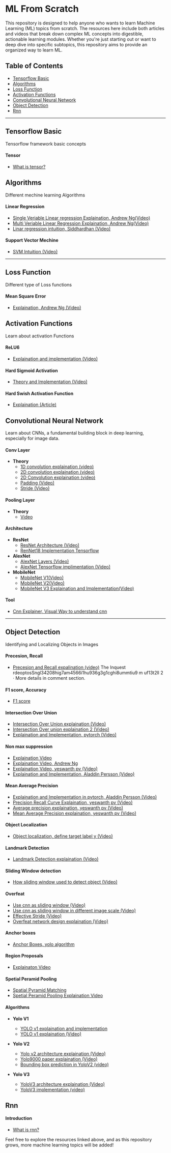 # ML From Scratch

This repository is designed to help anyone who wants to learn Machine Learning (ML) topics from scratch. The resources here include both articles and videos that break down complex ML concepts into digestible, actionable learning modules. Whether you're just starting out or want to deep dive into specific subtopics, this repository aims to provide an organized way to learn ML.

## Table of Contents
- [Tensorflow Basic](#tensorflow-basic)
- [Algorithms](#algorithms)
- [Loss Function](#loss-function)
- [Activation Functions](#activation-functions)
- [Convolutional Neural Network](#convolutional-neural-network)
- [Object Detection](#object-detection)
- [Rnn](#rnn)

---

## Tensorflow Basic
Tensorflow framework basic concepts

#### Tensor
 - [What is tensor?](https://www.youtube.com/watch?v=f5liqUk0ZTw)


## Algorithms
Different mechine learning Algorithms

#### Linear Regression
 - [Single Veriable Linear regression Explaination, Andrew Ng(Video)](https://www.youtube.com/watch?v=dLc-lfEEYss&list=PLkDaE6sCZn6FNC6YRfRQc_FbeQrF8BwGI&index=9)
 - [Multi Veriable Linear Regression Explaination, Andrew Ng(Video)](https://www.youtube.com/watch?v=jXg0vU0y1ak&list=PLkDaE6sCZn6FNC6YRfRQc_FbeQrF8BwGI&index=21)
 - [Linar regression intuition, Siddhardhan (Video)](https://www.youtube.com/watch?v=AZ32LbLcPV0&list=PLfFghEzKVmjsNtIRwErklMAN8nJmebB0I&index=82)

#### Support Vector Mechine
 - [SVM Intuition (Video)](https://www.youtube.com/watch?v=pCQQaeC9WRE&list=PLfFghEzKVmjsNtIRwErklMAN8nJmebB0I&index=96)

---
## Loss Function
Different type of Loss functions

#### Mean Square Error
 - [Explaination, Andrew Ng (Video)](https://www.youtube.com/watch?v=nne3VzsfjC0)


## Activation Functions
Learn about activation Functions


#### ReLU6
 - [Explaination and implementation (Video)](https://www.youtube.com/watch?v=OhGDEPx3pBc)
 
#### Hard Sigmoid Activation
 - [Theory and Implementation (Video)](https://www.youtube.com/watch?v=2NOF6bo3Jvw)
 
#### Hard Swish Activation Function
 - [Explaination (Article)](https://medium.com/@akp83540/hardswish-activation-function-62fb36870bf4)

## Convolutional Neural Network
Learn about CNNs, a fundamental building block in deep learning, especially for image data.

#### Conv Layer
- **Theory**
  - [1D convolution explaination (video)](https://www.youtube.com/watch?v=yd_j_zdLDWs)
  - [2D convolution explaination (video)](https://www.youtube.com/watch?v=sTTuaNp5LTw)
  - [2D Convolution explaination (video)](https://www.youtube.com/watch?v=gLwX3zHkims)
  - [Padding (Video)](https://www.youtube.com/watch?v=-1xVmU8Z6Bs)
  - [Stride (Video)](https://www.youtube.com/watch?v=lxk_nmpqI5M)

#### Pooling Layer
- **Theory**
  - [Video](https://www.youtube.com/watch?v=E5Z7FQp7AQQ)

#### Architecture
- **ResNet**
  - [ResNet Architecture (Video)](https://www.youtube.com/watch?v=Q1JCrG1bJ-A)
  - [RenNet18 Implementation Tensorflow](https://medium.com/analytics-vidhya/resnet-understand-and-implement-from-scratch-d0eb9725e0db)
- **AlexNet**
  - [AlexNet Layers (Video)](https://www.youtube.com/watch?v=7LQSdPjWjdA)
  - [AlexNet Tensorflow implimentation (Video)](https://www.youtube.com/watch?v=c2kKFSkAF10)
- **MobileNet**
  - [MobileNet V1(Video)](https://www.youtube.com/watch?v=ocleY6pRPkY)
  - [MobileNet V2(Video)](https://www.youtube.com/watch?v=ocleY6pRPkY&t=806s)
  - [MobileNet V3 Explaination and Implementation(Video)](https://www.youtube.com/watch?v=0oqs-inp7sA)
  
#### Tool
- [Cnn Explainer, Visual Way to understand cnn](https://poloclub.github.io/cnn-explainer/)

---

## Object Detection
Identifying and Localizing Objects in Images

#### Precesion, Recall
 - [Precesion and Recall expalination (video)](https://www.youtube.com/watch?v=v6JaHuObeK4&list=PL1GQaVhO4f_jLxOokW7CS5kY_J1t1T17S&index=4)
 The Inquest
rdeoptosSngl34208hig7am4566i1hu936g3g1cghi8ummtiu9
m
uf13t2ll
2
  · 
More details in comment section.
#### F1 score, Accuracy
 - [F1 score](https://www.youtube.com/watch?v=ji48Lz6amMc&list=PL1GQaVhO4f_jLxOokW7CS5kY_J1t1T17S&index=8)

#### Intersection Over Union
 - [Intersection Over Union explaination (Video)](https://www.youtube.com/watch?v=m9xujrLZYBw&list=PL1GQaVhO4f_jLxOokW7CS5kY_J1t1T17S&index=11)
 - [Intersection Over union explaination 2 (Video)](https://www.youtube.com/watch?v=_Zgxy1nlQmo&list=PLWGaJc7r2amXc-Gq6rLdktkUB0TTRzrDQ&index=82)
 - [Explaination and Implementation, pytorch (Video)](https://www.youtube.com/watch?v=XXYG5ZWtjj0&list=PLhhyoLH6Ijfw0TpCTVTNk42NN08H6UvNq&index=2)

#### Non max suppression
 - [Explaination Video](https://www.youtube.com/watch?v=07jFApuhh4I)
 - [Explaination Video, Andrew Ng](https://www.youtube.com/watch?v=VAo84c1hQX8)
 - [Explaination Video, yeswanth pv (Video)](https://www.youtube.com/watch?v=hC00rofqJQY&list=PLWGaJc7r2amXc-Gq6rLdktkUB0TTRzrDQ&index=83)
 - [Explaination and Implementation, Aladdin Persson (Video)](https://www.youtube.com/watch?v=YDkjWEN8jNA&list=PLhhyoLH6Ijfw0TpCTVTNk42NN08H6UvNq&index=3)

#### Mean Average Precision
 - [Explaination and Implementation in pytorch, Aladdin Persson (Video)](https://www.youtube.com/watch?v=FppOzcDvaDI&list=PLhhyoLH6Ijfw0TpCTVTNk42NN08H6UvNq&index=4)
 - [Precision Recall Curve Explaination, yeswanth pv (Video)](https://www.youtube.com/watch?v=QdWidmgLwbw&list=PL1GQaVhO4f_jLxOokW7CS5kY_J1t1T17S&index=13)
 - [Average precision explaination, yeswanth pv (Video)](https://www.youtube.com/watch?v=QdWidmgLwbw&list=PL1GQaVhO4f_jLxOokW7CS5kY_J1t1T17S&index=14)
 - [Mean Average Precision explaination, yeswanth pv (Video)](https://www.youtube.com/watch?v=QdWidmgLwbw&list=PL1GQaVhO4f_jLxOokW7CS5kY_J1t1T17S&index=15)

#### Object Localization
 - [Object localization, define target label y (Video)](https://www.youtube.com/watch?v=XJ0g9-_Ti4U&list=PLWGaJc7r2amXc-Gq6rLdktkUB0TTRzrDQ&index=77)

#### Landmark Detection
 - [Landmark Detection explaination (Video)](https://www.youtube.com/watch?v=aViJpBUJKq8&list=PLWGaJc7r2amXc-Gq6rLdktkUB0TTRzrDQ&index=78)

#### Sliding Window detection
 - [How sliding window used to detect object (Video)](https://www.youtube.com/watch?v=17Q70NuRwZE&list=PLWGaJc7r2amXc-Gq6rLdktkUB0TTRzrDQ&index=79)

#### Overfeat
 - [Use cnn as sliding window (Video)](https://www.youtube.com/watch?v=3QO8ZuS8ACU&list=PLWGaJc7r2amXc-Gq6rLdktkUB0TTRzrDQ&index=80)
 - [Use cnn as sliding window in different image scale (Video)](https://www.youtube.com/watch?v=t5PHp8uSMKo&list=PL1GQaVhO4f_jLxOokW7CS5kY_J1t1T17S&index=53)
 - [Effective Stride (Video)](https://www.youtube.com/watch?v=50-PhoCJEOk&list=PL1GQaVhO4f_jLxOokW7CS5kY_J1t1T17S&index=54)
 - [Overfeat network design explaination (Video)](https://www.youtube.com/watch?v=JKTzkcaWfuk&list=PL1GQaVhO4f_jLxOokW7CS5kY_J1t1T17S&index=55)

#### Anchor boxes
 - [Anchor Boxes, yolo algorithm](https://www.youtube.com/watch?v=Ba4QdJjy5qQ&list=PLWGaJc7r2amXc-Gq6rLdktkUB0TTRzrDQ&index=84)
   
#### Region Proposals
 - [Explainaton Video](https://www.youtube.com/watch?v=uX4LLf-33p0&list=PL1GQaVhO4f_jLxOokW7CS5kY_J1t1T17S&index=60)
   
#### Spetial Peramid Pooling
 - [Spatial Pyramid Matching](https://www.youtube.com/watch?v=6MwuK2wHlOg&list=PL1GQaVhO4f_jLxOokW7CS5kY_J1t1T17S&index=69)
 - [Spetial Peramid Pooling Explaination Video](https://www.youtube.com/watch?v=2IoHC_fhrFU&list=PL1GQaVhO4f_jLxOokW7CS5kY_J1t1T17S&index=70)

#### Algorithms
- **Yolo V1**
  - [YOLO v1 explaination and implementation](https://www.youtube.com/watch?v=n9_XyCGr-MI&list=PLhhyoLH6Ijfw0TpCTVTNk42NN08H6UvNq&index=5)
  - [YOLO v1 explaination (Video)](https://www.youtube.com/watch?v=zgbPj4lSc58&list=PL1u-h-YIOL0sZJsku-vq7cUGbqDEeDK0a&index=1)
   
- **Yolo V2**
  - [Yolo v2 architecture explaination (Video)](https://www.youtube.com/watch?v=PYpn1GSwWnc&list=PL1u-h-YIOL0sZJsku-vq7cUGbqDEeDK0a&index=2)
  - [Yolo9000 paper explaination (Video)](https://www.youtube.com/watch?v=PYpn1GSwWnc&list=PL1u-h-YIOL0sZJsku-vq7cUGbqDEeDK0a&index=2)
  - [Bounding box prediction in YoloV2 (video)](https://www.youtube.com/watch?v=-nLJyxhl8bY&list=PLivJwLo9VCUJXdO8SiOjZTWr_fXrAy4OQ&index=9)
   
- **Yolo V3**
  - [YoloV3 architecture explaination (Video)](https://www.youtube.com/watch?v=9fhAbvPWzKs&list=PL1u-h-YIOL0sZJsku-vq7cUGbqDEeDK0a&index=4)
  - [YoloV3 implementation (video)](https://www.youtube.com/watch?v=Grir6TZbc1M&list=PLhhyoLH6Ijfw0TpCTVTNk42NN08H6UvNq&index=6)

## Rnn

#### Introduction
 - [What is rnn?](https://www.youtube.com/watch?v=lWPkNkShNbo&list=PLuhqtP7jdD8ARBnzj8SZwNFhwWT89fAFr&index=1)


Feel free to explore the resources linked above, and as this repository grows, more machine learning topics will be added!
